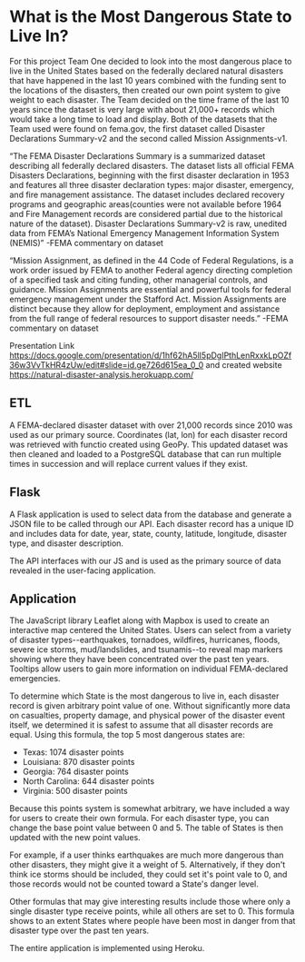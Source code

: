 # What is the Most Dangerous State to Live In?
For this project Team One decided to look into the most dangerous place to live in the United States based on the federally declared natural disasters that have happened in the last 10 years combined with the funding sent to the locations of the disasters, then created our own point system to give weight to each disaster. The Team decided on the time frame of the last 10 years since the dataset is very large with about 21,000+ records which would take a long time to load and display. Both of  the datasets that the Team used were found on fema.gov, the first dataset called Disaster Declarations Summary-v2 and the second called Mission Assignments-v1.

“The FEMA Disaster Declarations Summary is a summarized dataset describing all federally declared disasters. The dataset lists all official FEMA Disasters Declarations, beginning with the first disaster declaration in 1953 and features all three disaster declaration types: major disaster, emergency, and fire management assistance. The dataset includes declared recovery programs and geographic areas(counties were not available before 1964 and Fire Management records are considered partial due to the historical nature of the dataset). Disaster Declarations Summary-v2 is raw, unedited data from FEMA’s National Emergency Management Information System (NEMIS)” -FEMA commentary on dataset

“Mission Assignment, as defined in the 44 Code of Federal Regulations, is a work order issued by FEMA to another Federal agency directing completion of a specified task and citing funding, other managerial controls, and guidance. Mission Assignments are essential and powerful tools for federal emergency management under the Stafford Act. Mission Assignments are distinct because they allow for deployment, employment and assistance from the full range of federal resources to support disaster needs.” -FEMA commentary on dataset

Presentation Link https://docs.google.com/presentation/d/1hf62hA5lI5pDgIPthLenRxxkLpOZf36w3VvTkHR4zUw/edit#slide=id.ge726d615ea_0_0 and created website https://natural-disaster-analysis.herokuapp.com/

## ETL
A FEMA-declared disaster dataset with over 21,000 records since 2010 was used as our primary source. Coordinates (lat, lon) for each disaster record was retrieved with functio created using GeoPy. This updated dataset was then cleaned and loaded to a PostgreSQL database that can run multiple times in succession and will replace current values if they exist.

## Flask
A Flask application is used to select data from the database and generate a JSON file to be called through our API. Each disaster record has a unique ID and includes data for date, year, state, county, latitude, longitude, disaster type, and disaster description.

The API interfaces with our JS and is used as the primary source of data revealed in the user-facing application.

## Application
The JavaScript library Leaflet along with Mapbox is used to create an interactive map centered the United States. Users can select from a variety of disaster types--earthquakes, tornadoes, wildfires, hurricanes, floods, severe ice storms, mud/landslides, and tsunamis--to reveal map markers showing where they have been concentrated over the past ten years. Tooltips allow users to gain more information on individual FEMA-declared emergencies.

To determine which State is the most dangerous to live in, each disaster record is given arbitrary point value of one. Without significantly more data on casualties, property damage, and physical power of the disaster event itself, we determined it is safest to assume that all disaster records are equal. Using this formula, the top 5 most dangerous states are:

- Texas: 1074 disaster points
- Louisiana: 870 disaster points
- Georgia: 764 disaster points
- North Carolina: 644 disaster points
- Virginia: 500 disaster points

Because this points system is somewhat arbitrary, we have included a way for users to create their own formula. For each disaster type, you can change the base point value between 0 and 5. The table of States is then updated with the new point values.

For example, if a user thinks earthquakes are much more dangerous than other disasters, they might give it a weight of 5. Alternatively, if they don't think ice storms should be included, they could set it's point vale to 0, and those records would not be counted toward a State's danger level.

Other formulas that may give interesting results include those where only a single disaster type receive points, while all others are set to 0. This formula shows to an extent States where people have been most in danger from that disaster type over the past ten years.

The entire application is implemented using Heroku.